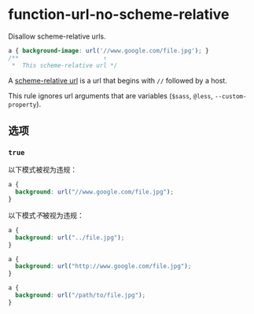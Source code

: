 # function-url-no-scheme-relative

Disallow scheme-relative urls.

```css
a { background-image: url('//www.google.com/file.jpg'); }
/**                        ↑
 *  This scheme-relative url */
```

A [scheme-relative url](https://url.spec.whatwg.org/#syntax-url-scheme-relative) is a url that begins with `//` followed by a host.

This rule ignores url arguments that are variables (`$sass`, `@less`, `--custom-property`).

## 选项

### `true`

以下模式被视为违规：

```css
a {
  background: url("//www.google.com/file.jpg");
}
```

以下模式*不*被视为违规：

```css
a {
  background: url("../file.jpg");
}
```

```css
a {
  background: url("http://www.google.com/file.jpg");
}
```

```css
a {
  background: url("/path/to/file.jpg");
}
```
